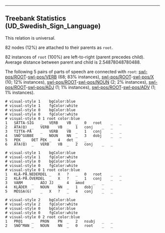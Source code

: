 

--------------------------------------------------------------------------------

## Treebank Statistics (UD_Swedish_Sign_Language)

This relation is universal.

82 nodes (12%) are attached to their parents as `root`.

82 instances of `root` (100%) are left-to-right (parent precedes child).
Average distance between parent and child is 2.54878048780488.

The following 5 pairs of parts of speech are connected with `root`: [swl-pos/ROOT]()-[swl-pos/VERB]() (68; 83% instances), [swl-pos/ROOT]()-[swl-pos/X]() (10; 12% instances), [swl-pos/ROOT]()-[swl-pos/NOUN]() (2; 2% instances), [swl-pos/ROOT]()-[swl-pos/ADJ]() (1; 1% instances), [swl-pos/ROOT]()-[swl-pos/ADV]() (1; 1% instances).


~~~ conllu
# visual-style 1	bgColor:blue
# visual-style 1	fgColor:white
# visual-style 0	bgColor:blue
# visual-style 0	fgColor:white
# visual-style 0 1 root	color:blue
1	SÄTTA-SIG	_	VERB	VB	_	0	root	_	_
2	ÄTA(Q)	_	VERB	VB	_	1	conj	_	_
3	TITTA-PÅ	_	VERB	VB	_	1	conj	_	_
4	SNÖ^GUBBE	_	NOUN	NN	_	3	dobj	_	_
5	PEK	_	DET	PEK	_	4	det	_	_
6	ÄTA(Q)	_	VERB	VB	_	2	conj	_	_

~~~


~~~ conllu
# visual-style 1	bgColor:blue
# visual-style 1	fgColor:white
# visual-style 0	bgColor:blue
# visual-style 0	fgColor:white
# visual-style 0 1 root	color:blue
1	KLÄ-PÅ.NEDERDEL	_	X	?	_	0	root	_	_
2	KLÄ-PÅ.ÖVERDEL	_	X	?	_	1	conj	_	_
3	VARM	_	ADJ	JJ	_	4	amod	_	_
4	KLÄDER	_	NOUN	NN	_	1	dobj	_	_
5	MÖSSA(G)	_	X	?	_	4	conj	_	_

~~~


~~~ conllu
# visual-style 2	bgColor:blue
# visual-style 2	fgColor:white
# visual-style 0	bgColor:blue
# visual-style 0	fgColor:white
# visual-style 0 2 root	color:blue
1	PRO1	_	PRON	PN	_	2	nsubj	_	_
2	SNÖ^MAN	_	NOUN	NN	_	0	root	_	_

~~~


